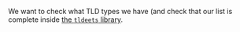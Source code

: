 We want to check what TLD types we have (and check that our list is complete inside [the `tldeets` library](../../pkg/tldeets/tldeets.go).
